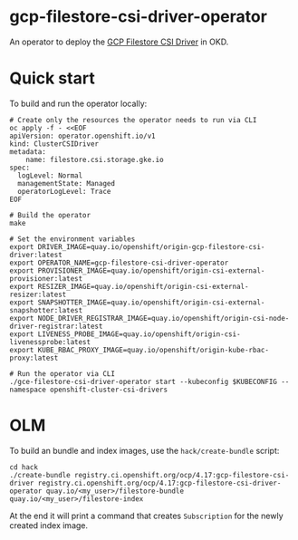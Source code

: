 # gcp-filestore-csi-driver-operator

An operator to deploy the [GCP Filestore CSI Driver](https://github.com/openshift/gcp-filestore-csi-driver) in OKD.

# Quick start

To build and run the operator locally:

```shell
# Create only the resources the operator needs to run via CLI
oc apply -f - <<EOF
apiVersion: operator.openshift.io/v1
kind: ClusterCSIDriver
metadata:
    name: filestore.csi.storage.gke.io
spec:
  logLevel: Normal
  managementState: Managed
  operatorLogLevel: Trace
EOF

# Build the operator
make

# Set the environment variables
export DRIVER_IMAGE=quay.io/openshift/origin-gcp-filestore-csi-driver:latest
export OPERATOR_NAME=gcp-filestore-csi-driver-operator
export PROVISIONER_IMAGE=quay.io/openshift/origin-csi-external-provisioner:latest
export RESIZER_IMAGE=quay.io/openshift/origin-csi-external-resizer:latest
export SNAPSHOTTER_IMAGE=quay.io/openshift/origin-csi-external-snapshotter:latest
export NODE_DRIVER_REGISTRAR_IMAGE=quay.io/openshift/origin-csi-node-driver-registrar:latest
export LIVENESS_PROBE_IMAGE=quay.io/openshift/origin-csi-livenessprobe:latest
export KUBE_RBAC_PROXY_IMAGE=quay.io/openshift/origin-kube-rbac-proxy:latest

# Run the operator via CLI
./gce-filestore-csi-driver-operator start --kubeconfig $KUBECONFIG --namespace openshift-cluster-csi-drivers
```

# OLM

To build an bundle and index images, use the `hack/create-bundle` script:

```shell
cd hack
./create-bundle registry.ci.openshift.org/ocp/4.17:gcp-filestore-csi-driver registry.ci.openshift.org/ocp/4.17:gcp-filestore-csi-driver-operator quay.io/<my_user>/filestore-bundle quay.io/<my_user>/filestore-index
```

At the end it will print a command that creates `Subscription` for the newly created index image.
